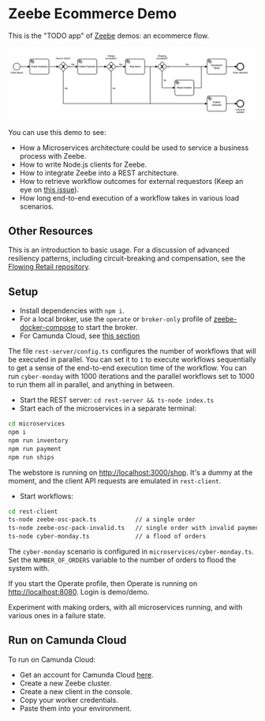 # Zeebe Ecommerce Demo

This is the "TODO app" of [Zeebe](https://zeebe.io) demos: an ecommerce flow.

![](img/workflow.png)

You can use this demo to see:

- How a Microservices architecture could be used to service a business process with Zeebe.
- How to write Node.js clients for Zeebe.
- How to integrate Zeebe into a REST architecture. 
- How to retrieve workflow outcomes for external requestors (Keep an eye on [this issue](https://github.com/zeebe-io/zeebe/issues/2896)).
- How long end-to-end execution of a workflow takes in various load scenarios.

## Other Resources

This is an introduction to basic usage. For a discussion of advanced resiliency patterns, including circuit-breaking and compensation, see the [Flowing Retail repository](https://github.com/berndruecker/flowing-retail).

## Setup

- Install dependencies with `npm i`.
- For a local broker, use the `operate` or `broker-only` profile of [zeebe-docker-compose](https://github.com/zeebe-io/zeebe-docker-compose) to start the broker.
- For Camunda Cloud, see [this section](#camunda-cloud)

The file `rest-server/config.ts` configures the number of workflows that will be executed in parallel. You can set it to `1` to execute workflows sequentially to get a sense of the end-to-end execution time of the workflow. You can run `cyber-monday` with 1000 iterations and the parallel workflows set to 1000 to run them all in parallel, and anything in between.

- Start the REST server: `cd rest-server && ts-node index.ts`
- Start each of the microservices in a separate terminal:

```bash
cd microservices
npm i
npm run inventory
npm run payment
npm run ships
```

The webstore is running on [http://localhost:3000/shop](http://localhost:3000/shop). It's a dummy at the moment, and the client API requests are emulated in `rest-client`.

- Start workflows:

```bash
cd rest-client
ts-node zeebe-osc-pack.ts           // a single order
ts-node zeebe-osc-pack-invalid.ts   // single order with invalid payment
ts-node cyber-monday.ts             // a flood of orders
```

The `cyber-monday` scenario is configured in `microservices/cyber-monday.ts`. Set the `NUMBER_OF_ORDERS` variable to the number of orders to flood the system with. 

If you start the Operate profile, then Operate is running on [http://localhost:8080](http://localhost:8080). Login is demo/demo.

Experiment with making orders, with all microservices running, and with various ones in a failure state.

<a name = "camunda-cloud">

## Run on Camunda Cloud

To run on Camunda Cloud:

* Get an account for Camunda Cloud [here](https://camunda.io).
* Create a new Zeebe cluster.
* Create a new client in the console.
* Copy your worker credentials.
* Paste them into your environment.

